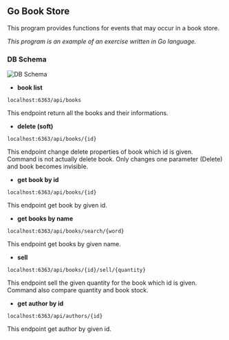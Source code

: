 ## Go Book Store

This program provides functions for events that may occur in a book store.

*This program is an example of an exercise written in Go language.*

### DB Schema

![DB Schema](https://cdn.discordapp.com/attachments/519918508998656028/959028680330469386/unknown.png)

 - **book list**
```
localhost:6363/api/books
```
This endpoint return all the books and their informations.

 - **delete (soft)**
```
localhost:6363/api/books/{id}
```
This endpoint change delete properties of book which id is given. Command is not actually delete book. Only changes one parameter (Delete) and book becomes invisible.

 - **get book by id**
```
localhost:6363/api/books/{id}
```
This endpoint get book by given id.

 - **get books by name**
```
localhost:6363/api/books/search/{word}
```
This endpoint get books by given name.

 - **sell**
```
localhost:6363/api/books/{id}/sell/{quantity}
```
This endpoint sell the given quantity for the book which id is given. Command also compare quantity and book stock.

- **get author by id**
```
localhost:6363/api/authors/{id}
```
This endpoint get author by given id.
